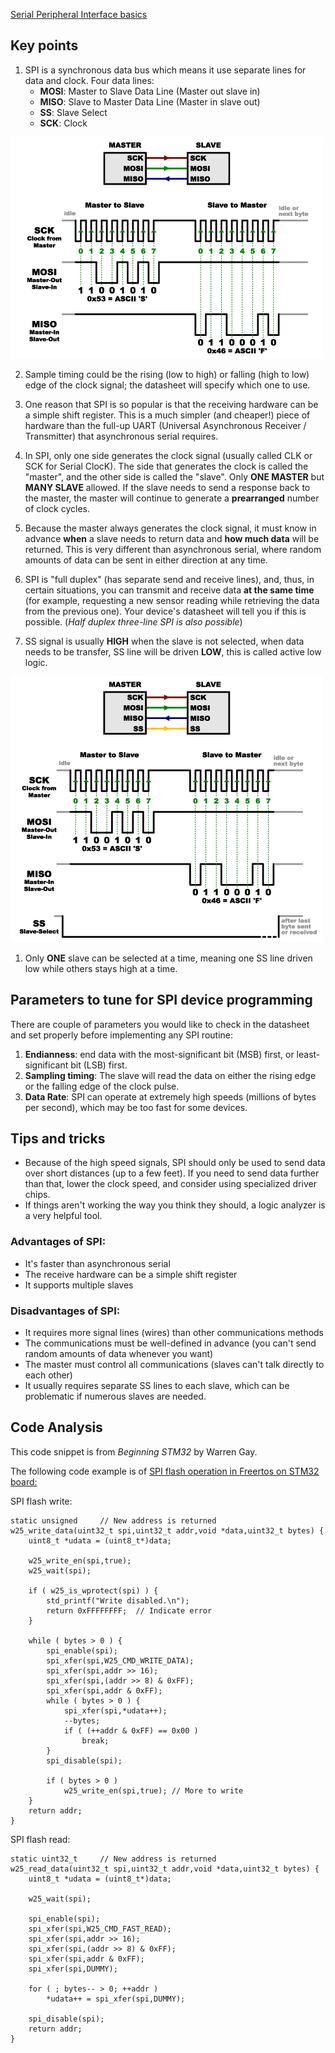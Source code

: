[Serial Peripheral Interface basics](https://learn.sparkfun.com/tutorials/serial-peripheral-interface-spi/all)

## Key points

1.  SPI is a synchronous data bus which means it use separate lines for data and clock. Four data lines: 
    * __MOSI__: Master to Slave Data Line (Master out slave in)
    * __MISO__: Slave to Master Data Line (Master in slave out)
    * __SS__: Slave Select
    * __SCK__: Clock

![SPi Data Transfer](./images/SPI_data_line.png)

2. Sample timing could be the rising (low to high) or falling (high to low) edge of the clock signal; the datasheet will specify which one to use. 
   
3. One reason that SPI is so popular is that the receiving hardware can be a simple shift register. This is a much simpler (and cheaper!) piece of hardware than the full-up UART (Universal Asynchronous Receiver / Transmitter) that asynchronous serial requires.
   
4. In SPI, only one side generates the clock signal (usually called CLK or SCK for Serial ClocK). The side that generates the clock is called the "master", and the other side is called the "slave". Only __ONE MASTER__ but __MANY SLAVE__ allowed.
If the slave needs to send a response back to the master, the master will continue to generate a __prearranged__ number of clock cycles.

5. Because the master always generates the clock signal, it must know in advance __when__ a slave needs to return data and __how much data__ will be returned. This is very different than asynchronous serial, where random amounts of data can be sent in either direction at any time. 
   
6. SPI is "full duplex" (has separate send and receive lines), and, thus, in certain situations, you can transmit and receive data __at the same time__ (for example, requesting a new sensor reading while retrieving the data from the previous one). Your device's datasheet will tell you if this is possible. (_Half duplex three-line SPI is also possible_)
   
7. SS signal is usually __HIGH__ when the slave is not selected, when data needs to be transfer, SS line will be driven __LOW__, this is called active low logic.

![SPi Data Transfer with SS](./images/SPI_data_line_SS.png)

1. Only __ONE__ slave can be selected at a time, meaning one SS line driven low while others stays high at a time.

## Parameters to tune for SPI device programming

There are couple of parameters you would like to check in the datasheet and set properly before implementing any SPI routine:

1. __Endianness__: end data with the most-significant bit (MSB) first, or least-significant bit (LSB) first.
2. __Sampling timing__: The slave will read the data on either the rising edge or the falling edge of the clock pulse.
3. __Data Rate__: SPI can operate at extremely high speeds (millions of bytes per second), which may be too fast for some devices.

## Tips and tricks

- Because of the high speed signals, SPI should only be used to send data over short distances (up to a few feet). If you need to send data further than that, lower the clock speed, and consider using specialized driver chips.
- If things aren't working the way you think they should, a logic analyzer is a very helpful tool.

### Advantages of SPI:
- It's faster than asynchronous serial
- The receive hardware can be a simple shift register
- It supports multiple slaves

### Disadvantages of SPI:
- It requires more signal lines (wires) than other communications methods
- The communications must be well-defined in advance (you can't send random amounts of data whenever you want)
- The master must control all communications (slaves can't talk directly to each other)
- It usually requires separate SS lines to each slave, which can be problematic if numerous slaves are needed.

## Code Analysis

This code snippet is from _Beginning STM32_ by Warren Gay. 

The following code example is of [SPI flash operation in Freertos on STM32 board:](https://github.com/ve3wwg/stm32f103c8t6/blob/master/rtos/winbond/main.c)

SPI flash write:

    static unsigned		// New address is returned
    w25_write_data(uint32_t spi,uint32_t addr,void *data,uint32_t bytes) {
        uint8_t *udata = (uint8_t*)data;

        w25_write_en(spi,true);
        w25_wait(spi);

        if ( w25_is_wprotect(spi) ) {
            std_printf("Write disabled.\n");
            return 0xFFFFFFFF;	// Indicate error
        }

        while ( bytes > 0 ) {
            spi_enable(spi);
            spi_xfer(spi,W25_CMD_WRITE_DATA);
            spi_xfer(spi,addr >> 16);
            spi_xfer(spi,(addr >> 8) & 0xFF);
            spi_xfer(spi,addr & 0xFF);
            while ( bytes > 0 ) {
                spi_xfer(spi,*udata++);
                --bytes;
                if ( (++addr & 0xFF) == 0x00 )
                    break;
            }
            spi_disable(spi);
        
            if ( bytes > 0 )
                w25_write_en(spi,true); // More to write
        }
        return addr;	
    }

SPI flash read:

    static uint32_t		// New address is returned
    w25_read_data(uint32_t spi,uint32_t addr,void *data,uint32_t bytes) {
        uint8_t *udata = (uint8_t*)data;

        w25_wait(spi);

        spi_enable(spi);
        spi_xfer(spi,W25_CMD_FAST_READ);
        spi_xfer(spi,addr >> 16);
        spi_xfer(spi,(addr >> 8) & 0xFF);
        spi_xfer(spi,addr & 0xFF);
        spi_xfer(spi,DUMMY);

        for ( ; bytes-- > 0; ++addr )
            *udata++ = spi_xfer(spi,DUMMY);

        spi_disable(spi);
        return addr;	
    }


